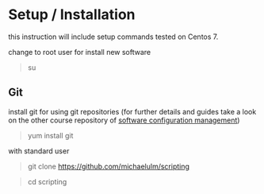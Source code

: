 # Setup / Installation #

this instruction will include setup commands tested on Centos 7.

change to root user for install new software

> su

## Git

install git for using git repositories (for further details and guides take a look on the other course repository of [software configuration management](https://github.com/michaelulm/software-configuration-management))

> yum install git

with standard user

> git clone https://github.com/michaelulm/scripting

> cd scripting

